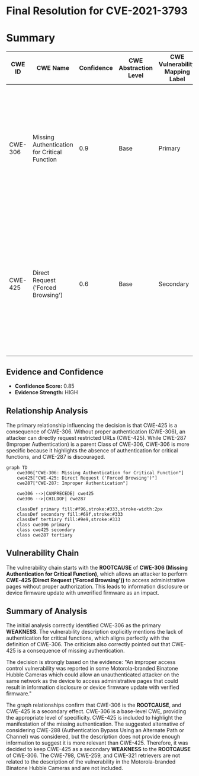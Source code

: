 # Final Resolution for CVE-2021-3793

# Summary
| CWE ID | CWE Name | Confidence | CWE Abstraction Level | CWE Vulnerability Mapping Label | CWE-Vulnerability Mapping Notes |
|---|---|---|---|---|---|
| CWE-306 | Missing Authentication for Critical Function | 0.9 | Base | Primary | The device does not require authentication to access critical administrative functions, allowing unauthorized access. Mitigation: Implement proper authentication for these pages. |
| CWE-425 | Direct Request ('Forced Browsing') | 0.6 | Base | Secondary | An attacker can directly request administrative pages without proper authorization checks. This is a consequence of the missing authentication (CWE-306). Mitigation: Implement authorization checks on all restricted URLs. |

## Evidence and Confidence

*   **Confidence Score:** 0.85
*   **Evidence Strength:** HIGH

## Relationship Analysis
The primary relationship influencing the decision is that CWE-425 is a consequence of CWE-306. Without proper authentication (CWE-306), an attacker can directly request restricted URLs (CWE-425). While CWE-287 (Improper Authentication) is a parent Class of CWE-306, CWE-306 is more specific because it highlights the absence of authentication for critical functions, and CWE-287 is discouraged.

```mermaid
graph TD
    cwe306["CWE-306: Missing Authentication for Critical Function"]
    cwe425["CWE-425: Direct Request ('Forced Browsing')"]
    cwe287["CWE-287: Improper Authentication"]
    
    cwe306 -->|CANPRECEDE| cwe425
    cwe306 -->|CHILDOF| cwe287
    
    classDef primary fill:#f96,stroke:#333,stroke-width:2px
    classDef secondary fill:#69f,stroke:#333
    classDef tertiary fill:#9e9,stroke:#333
    class cwe306 primary
    class cwe425 secondary
    class cwe287 tertiary
```

## Vulnerability Chain
The vulnerability chain starts with the **ROOTCAUSE** of **CWE-306 (Missing Authentication for Critical Function)**, which allows an attacker to perform **CWE-425 (Direct Request ('Forced Browsing'))** to access administrative pages without proper authorization. This leads to information disclosure or device firmware update with unverified firmware as an impact.

## Summary of Analysis
The initial analysis correctly identified CWE-306 as the primary **WEAKNESS**. The vulnerability description explicitly mentions the lack of authentication for critical functions, which aligns perfectly with the definition of CWE-306. The criticism also correctly pointed out that CWE-425 is a consequence of missing authentication.

The decision is strongly based on the evidence: "An improper access control vulnerability was reported in some Motorola-branded Binatone Hubble Cameras which could allow an unauthenticated attacker on the same network as the device to access administrative pages that could result in information disclosure or device firmware update with verified firmware."

The graph relationships confirm that CWE-306 is the **ROOTCAUSE**, and CWE-425 is a secondary effect. CWE-306 is a base-level CWE, providing the appropriate level of specificity.
CWE-425 is included to highlight the manifestation of the missing authentication. The suggested alternative of considering CWE-288 (Authentication Bypass Using an Alternate Path or Channel) was considered, but the description does not provide enough information to suggest it is more relevant than CWE-425. Therefore, it was decided to keep CWE-425 as a secondary **WEAKNESS** to the **ROOTCAUSE** of CWE-306.
The CWE-798, CWE-259, and CWE-321 retrievers are not related to the description of the vulnerability in the Motorola-branded Binatone Hubble Cameras and are not included.